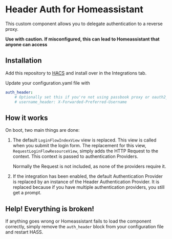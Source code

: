 # Header Auth for Homeassistant

This custom component allows you to delegate authentication to a reverse proxy.

**Use with caution. If misconfigured, this can lead to Homeassistant that anyone can access**

## Installation

Add this repository to [HACS](https://hacs.xyz/) and install over in the Integrations tab.

Update your configuration.yaml file with

```yaml
auth_header:
    # Optionally set this if you're not using passbook proxy or oauth2_proxy
    # username_header: X-Forwarded-Preferred-Username
```

## How it works

On boot, two main things are done:

1. The default `LoginFlowIndexView` view is replaced. This view is called when you submit the login form. The replacement for this view, `RequestLoginFlowResourceView`, simply adds the HTTP Request to the context. This context is passed to authentication Providers.

    Normally the Request is not included, as none of the providers require it.

2. If the integration has been enabled, the default Authentication Provider is replaced by an instance of the Header Authentication Provider. It is replaced because if you have multiple authentication providers, you still get a prompt.


## Help! Everything is broken!

If anything goes wrong or Homeassistant fails to load the component correctly, simply remove the `auth_header` block from your configuration file and restart HASS.
